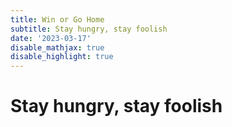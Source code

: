 ```yaml
---
title: Win or Go Home
subtitle: Stay hungry, stay foolish
date: '2023-03-17'
disable_mathjax: true
disable_highlight: true
---
```


# Stay hungry, stay foolish
